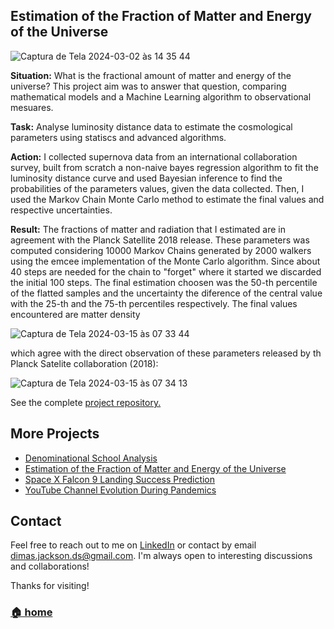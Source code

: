 ## Estimation of the Fraction of Matter and Energy of the Universe
![Captura de Tela 2024-03-02 às 14 35 44](https://github.com/dimasjackson/dimasjackson.github.io/assets/114688989/afbf936c-af90-46b4-9b09-83fda34ccc25)


**Situation:** What is the fractional amount of matter and energy of the universe? This project aim was to answer that question, comparing mathematical models and a Machine Learning algorithm to observational mesuares. 

**Task:** Analyse luminosity distance data to estimate the cosmological parameters using statiscs and advanced algorithms.

**Action:** I collected supernova data from an international collaboration survey, built from scratch a non-naive bayes regression algorithm to fit the luminosity distance curve and used Bayesian inference to find the probabilities of the parameters values, given the data collected. Then, I used the Markov Chain Monte Carlo method to estimate the final values and respective uncertainties.

**Result:** The fractions of matter and radiation that I estimated are in agreement with the Planck Satellite 2018 release. These parameters was computed considering 10000 Markov Chains generated by 2000 walkers using the emcee implementation of the Monte Carlo algorithm. Since about 40 steps are needed for the chain to "forget" where it started we discarded the initial 100 steps. The final estimation choosen was the 50-th percentile of the flatted samples and the uncertainty the diference of the central value with the 25-th and the 75-th percentiles respectively. The final values encountered are matter density 

![Captura de Tela 2024-03-15 às 07 33 44](https://github.com/dimasjackson/dimasjackson.github.io/assets/114688989/5e487e45-00c3-47da-9ff3-eacc617c610f)

which agree with the direct observation of these parameters released by th Planck Satelite collaboration (2018):

![Captura de Tela 2024-03-15 às 07 34 13](https://github.com/dimasjackson/dimasjackson.github.io/assets/114688989/dd4fcf3b-974c-495b-b8cf-a5bd98e2e922)

See the complete [project repository.](https://github.com/dimasjackson/Supernovae-Analysis-with-MCMC)

## More Projects

* [Denominational School Analysis](projects/school.md)
* [Estimation of the Fraction of Matter and Energy of the Universe](projects/universe.md)
* [Space X Falcon 9 Landing Success Prediction](projects/spacex.md)
* [YouTube Channel Evolution During Pandemics](projects/youtube.md)

## Contact

Feel free to reach out to me on [LinkedIn](https://www.linkedin.com/in/dimas-jackson) or contact by email [dimas.jackson.ds@gmail.com](mailto:dimas.jackson.ds@gmail.com). I'm always open to interesting discussions and collaborations!

Thanks for visiting!

### [🏠 home](../)
